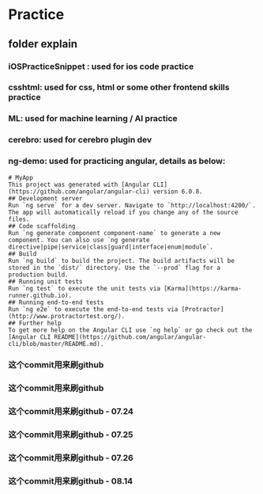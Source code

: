 # Practice

## folder explain

### iOSPracticeSnippet : used for ios code practice

### csshtml: used for css, html or some other frontend skills practice

### ML: used for machine learning / AI practice

### cerebro: used for cerebro plugin dev

### ng-demo: used for practicing angular, details as below:
    # MyApp
    This project was generated with [Angular CLI](https://github.com/angular/angular-cli) version 6.0.8.
    ## Development server
    Run `ng serve` for a dev server. Navigate to `http://localhost:4200/`. The app will automatically reload if you change any of the source files.
    ## Code scaffolding
    Run `ng generate component component-name` to generate a new component. You can also use `ng generate directive|pipe|service|class|guard|interface|enum|module`.
    ## Build
    Run `ng build` to build the project. The build artifacts will be stored in the `dist/` directory. Use the `--prod` flag for a production build.
    ## Running unit tests
    Run `ng test` to execute the unit tests via [Karma](https://karma-runner.github.io).
    ## Running end-to-end tests
    Run `ng e2e` to execute the end-to-end tests via [Protractor](http://www.protractortest.org/).
    ## Further help
    To get more help on the Angular CLI use `ng help` or go check out the [Angular CLI README](https://github.com/angular/angular-cli/blob/master/README.md).

### 这个commit用来刷github
### 这个commit用来刷github
### 这个commit用来刷github - 07.24
### 这个commit用来刷github - 07.25
### 这个commit用来刷github - 07.26
### 这个commit用来刷github - 08.14
